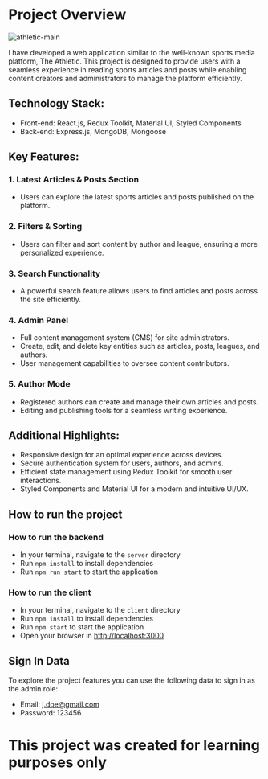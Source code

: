 # Project Overview

![athletic-main](https://github.com/user-attachments/assets/6045e280-8c29-4d44-8118-d077c13e4cb9)

I have developed a web application similar to the well-known sports media platform, The Athletic. This project is designed to provide users with a seamless experience in reading sports articles and posts while enabling content creators and administrators to manage the platform efficiently.

## Technology Stack:
- Front-end: React.js, Redux Toolkit, Material UI, Styled Components
- Back-end: Express.js, MongoDB, Mongoose

## Key Features:

### 1. Latest Articles & Posts Section
- Users can explore the latest sports articles and posts published on the platform.

### 2. Filters & Sorting
- Users can filter and sort content by author and league, ensuring a more personalized experience.

### 3. Search Functionality
- A powerful search feature allows users to find articles and posts across the site efficiently.

### 4. Admin Panel
- Full content management system (CMS) for site administrators.
- Create, edit, and delete key entities such as articles, posts, leagues, and authors.
- User management capabilities to oversee content contributors.

### 5. Author Mode
- Registered authors can create and manage their own articles and posts.
- Editing and publishing tools for a seamless writing experience.

## Additional Highlights:
- Responsive design for an optimal experience across devices.
- Secure authentication system for users, authors, and admins.
- Efficient state management using Redux Toolkit for smooth user interactions.
- Styled Components and Material UI for a modern and intuitive UI/UX.

## How to run the project

### How to run the backend
- In your terminal, navigate to the `server` directory
- Run `npm install` to install dependencies
- Run `npm run start` to start the application

### How to run the client
- In your terminal, navigate to the `client` directory
- Run `npm install` to install dependencies
- Run `npm start` to start the application
- Open your browser in [http://localhost:3000](http://localhost:3000)


## Sign In Data
To explore the project features you can use the following data to sign in as the admin role:
- Email: j.doe@gmail.com
- Password: 123456

# This project was created for learning purposes only
